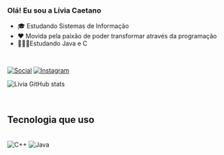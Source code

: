 ### Olá! Eu sou a Lívia Caetano

- 🎓 Estudando Sistemas de Informação
- ♥️ Movida pela paixão de poder transformar através da programação
- 👩🏻‍💻Estudando Java e C 

</div><br>

[![Social](https://img.shields.io/badge/LinkedIn-0077B5?style=for-the-badge&logo=linkedin&logoColor=white)](https://www.linkedin.com/in/livia-caetano-639351272) 
[![Instagram](https://img.shields.io/badge/Instagram-E4405F?style=for-the-badge&logo=instagram&logoColor=white)](https://www.instagram.com/_liiviacaetano?igsh=MWFxb3Q2N243aDMzeA==)  

![Livia GitHub stats](https://github-readme-stats.vercel.app/api?username=LiviaCaetano&show_icons=true&theme=dracula)

</div><br>

## Tecnologia que uso 

<div style="display: inline_block"><br/>
<img align="center" alt="C++" src="https://img.shields.io/badge/C-00599C?style=for-the-badge&logo=c&logoColor=white" />
<img align="center" alt="Java" src="https://img.shields.io/badge/Java-ED8B00?style=for-the-badge&logo=openjdk&logoColor=white" />
</div><br>


